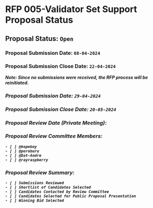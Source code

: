 # RFP 005-Validator Set Support Proposal Status

## Proposal Status: `Open`

### Proposal Submission Date: `08-04-2024`

### Proposal Submission Close Date: `22-04-2024`

<i><b>Note: <b>Since no submissions were received, the RFP process will be reinitiated. <i>

### Proposal Submission Date: `29-04-2024`

### Proposal Submission Close Date: `20-05-2024`

### Proposal Review Date (Private Meeting):

### Proposal Review Committee Members:

    - [ ] @kopeboy
    - [ ] @poroburu
    - [ ] @Dat-Andre
    - [ ] @rayraspberry

### Proposal Review Summary:

    - [ ] Submissions Reviewed
    - [ ] Shortlist of Candidates Selected
    - [ ] Candidates Contacted by Review Committee
    - [ ] Candidates Selected for Public Proposal Presentation
    - [ ] Winning Bid Selected
